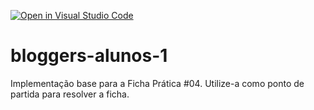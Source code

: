 [![Open in Visual Studio Code](https://classroom.github.com/assets/open-in-vscode-718a45dd9cf7e7f842a935f5ebbe5719a5e09af4491e668f4dbf3b35d5cca122.svg)](https://classroom.github.com/online_ide?assignment_repo_id=14275415&assignment_repo_type=AssignmentRepo)
# bloggers-alunos-1
Implementação base para a Ficha Prática #04. Utilize-a como ponto de partida para resolver a ficha.
